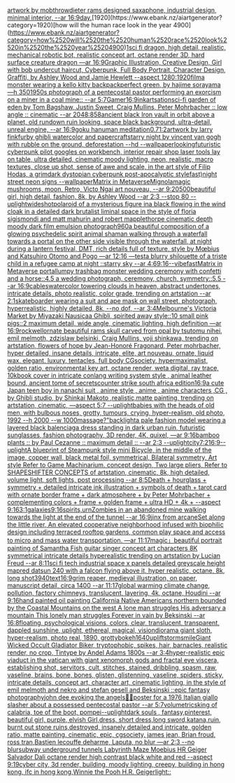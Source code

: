 [artwork by mobthrow](https://www.ebank.nz/aiartgenerator?category=artwork%2520by%2520mobthrow)[dieter rams designed saxaphone, industrial design, minimal interior, --ar 16:9](https://www.ebank.nz/aiartgenerator?category=dieter%2520rams%2520designed%2520saxaphone%2C%2520industrial%2520design%2C%2520minimal%2520interior%2C%2520--ar%252016%3A9)[day.](https://www.ebank.nz/aiartgenerator?category=day.)[1920](https://www.ebank.nz/aiartgenerator?category=1920)[how will the human race look in the year 4900](https://www.ebank.nz/aiartgenerator?category=how%2520will%2520the%2520human%2520race%2520look%2520in%2520the%2520year%25204900)[1](https://www.ebank.nz/aiartgenerator?category=1)[sci fi dragon, high detail, realistic, mechanical robotic bot, realistic concept art, octane render 3D, hard surface creature dragon  —ar 16:9](https://www.ebank.nz/aiartgenerator?category=sci%2520fi%2520dragon%2C%2520high%2520detail%2C%2520realistic%2C%2520mechanical%2520robotic%2520bot%2C%2520realistic%2520concept%2520art%2C%2520octane%2520render%25203D%2C%2520hard%2520surface%2520creature%2520dragon%2520%2520%E2%80%94ar%252016%3A9)[Graphic Illustration, Creative Design, Girl with bob undercut haircut, Cyberpunk, Full Body Portrait, Character Design, Graffiti, by Ashley Wood and Jamie Hewlett --aspect 1280:1920](https://www.ebank.nz/aiartgenerator?category=Graphic%2520Illustration%2C%2520Creative%2520Design%2C%2520Girl%2520with%2520bob%2520undercut%2520haircut%2C%2520Cyberpunk%2C%2520Full%2520Body%2520Portrait%2C%2520Character%2520Design%2C%2520Graffiti%2C%2520by%2520Ashley%2520Wood%2520and%2520Jamie%2520Hewlett%2520--aspect%25201280%3A1920)[film](https://www.ebank.nz/aiartgenerator?category=film)[a monster wearing a kello kitty backpack](https://www.ebank.nz/aiartgenerator?category=a%2520monster%2520wearing%2520a%2520kello%2520kitty%2520backpack)[perfect green, by hajime sorayama —h 350](https://www.ebank.nz/aiartgenerator?category=perfect%2520green%2C%2520by%2520hajime%2520sorayama%2520%E2%80%94h%2520350)[1950s photograph of a pentecostal pastor performing an exorcism on a miner in a coal mine:: --ar 5:7](https://www.ebank.nz/aiartgenerator?category=1950s%2520photograph%2520of%2520a%2520pentecostal%2520pastor%2520performing%2520an%2520exorcism%2520on%2520a%2520miner%2520in%2520a%2520coal%2520mine%3A%3A%2520--ar%25205%3A7)[Gamer](https://www.ebank.nz/aiartgenerator?category=Gamer)[16:9](https://www.ebank.nz/aiartgenerator?category=16%3A9)[ink](https://www.ebank.nz/aiartgenerator?category=ink)[artsation](https://www.ebank.nz/aiartgenerator?category=artsation)[sci-fi garden of eden  by Tom Bagshaw, Justin Sweet, Craig Mullins, Peter Mohrbacher :: low angle :: cinematic --ar 2048:858](https://www.ebank.nz/aiartgenerator?category=sci-fi%2520garden%2520of%2520eden%2520%2520by%2520Tom%2520Bagshaw%2C%2520Justin%2520Sweet%2C%2520Craig%2520Mullins%2C%2520Peter%2520Mohrbacher%2520%3A%3A%2520low%2520angle%2520%3A%3A%2520cinematic%2520--ar%25202048%3A858)[ancient black Iron vault in orbit above a planet, old rundown ruin looking, space black background, ultra-detail, unreal engine, --ar 16:9](https://www.ebank.nz/aiartgenerator?category=ancient%2520black%2520Iron%2520vault%2520in%2520orbit%2520above%2520a%2520planet%2C%2520old%2520rundown%2520ruin%2520looking%2C%2520space%2520black%2520background%2C%2520ultra-detail%2C%2520unreal%2520engine%2C%2520--ar%252016%3A9)[goku hanuman meditation](https://www.ebank.nz/aiartgenerator?category=goku%2520hanuman%2520meditation)[0.7](https://www.ebank.nz/aiartgenerator?category=0.7)[1:2](https://www.ebank.nz/aiartgenerator?category=1%3A2)[artwork by larry fink](https://www.ebank.nz/aiartgenerator?category=artwork%2520by%2520larry%2520fink)[furby ghibli watercolor and papercraft](https://www.ebank.nz/aiartgenerator?category=furby%2520ghibli%2520watercolor%2520and%2520papercraft)[starry night by vincent van gogh with rubble on the ground, deforestation --hd --wallpaper](https://www.ebank.nz/aiartgenerator?category=starry%2520night%2520by%2520vincent%2520van%2520gogh%2520with%2520rubble%2520on%2520the%2520ground%2C%2520deforestation%2520--hd%2520--wallpaper)[looking](https://www.ebank.nz/aiartgenerator?category=looking)[futuristic cyberpunk pilot googles on workbench, interior repair shop laser tools lay on table, ultra detailed, cinematic moody lighting, neon, realistic, macro textures, close up shot, sense of awe and scale, in the art style of Filip Hodas, a grimdark dystopian cyberpunk post-apocalyptic stylefast)](https://www.ebank.nz/aiartgenerator?category=futuristic%2520cyberpunk%2520pilot%2520googles%2520on%2520workbench%2C%2520interior%2520repair%2520shop%2520laser%2520tools%2520lay%2520on%2520table%2C%2520ultra%2520detailed%2C%2520cinematic%2520moody%2520lighting%2C%2520neon%2C%2520realistic%2C%2520macro%2520textures%2C%2520close%2520up%2520shot%2C%2520sense%2520of%2520awe%2520and%2520scale%2C%2520in%2520the%2520art%2520style%2520of%2520Filip%2520Hodas%2C%2520a%2520grimdark%2520dystopian%2520cyberpunk%2520post-apocalyptic%2520stylefast%29)[night street neon signs --wallpaper](https://www.ebank.nz/aiartgenerator?category=night%2520street%2520neon%2520signs%2520--wallpaper)[Matrix in Metaverse](https://www.ebank.nz/aiartgenerator?category=Matrix%2520in%2520Metaverse)[Mignola](https://www.ebank.nz/aiartgenerator?category=Mignola)[magic mushrooms, moon, Retro, Victo Ngai art nouveau,  --ar 9:20](https://www.ebank.nz/aiartgenerator?category=magic%2520mushrooms%2C%2520moon%2C%2520Retro%2C%2520Victo%2520Ngai%2520art%2520nouveau%2C%2520%2520--ar%25209%3A20)[500](https://www.ebank.nz/aiartgenerator?category=500)[beautiful girl, high detail, fashion, 8k, by Ashley Wood --ar 2:3 --stop 80 --uplight](https://www.ebank.nz/aiartgenerator?category=beautiful%2520girl%2C%2520high%2520detail%2C%2520fashion%2C%25208k%2C%2520by%2520Ashley%2520Wood%2520--ar%25202%3A3%2520--stop%252080%2520--uplight)[wideshot](https://www.ebank.nz/aiartgenerator?category=wideshot)[polaroid of a mysterious figure ina black flowing in the wind cloak in a detailed dark brutalist liminal space in the style of floria sigismondi and matt mahurin and robert mapplethorpe cinematic depth moody dark film emulsion photograph](https://www.ebank.nz/aiartgenerator?category=polaroid%2520of%2520a%2520mysterious%2520figure%2520ina%2520black%2520flowing%2520in%2520the%2520wind%2520cloak%2520in%2520a%2520detailed%2520dark%2520brutalist%2520liminal%2520space%2520in%2520the%2520style%2520of%2520floria%2520sigismondi%2520and%2520matt%2520mahurin%2520and%2520robert%2520mapplethorpe%2520cinematic%2520depth%2520moody%2520dark%2520film%2520emulsion%2520photograph)[960](https://www.ebank.nz/aiartgenerator?category=960)[a beautiful composition of a glowing psychedelic spirit animal shaman walking through a waterfall towards a portal on the other side visible through the waterfall, at night during a lantern festival, DMT,  rich details full of texture, style by Mœbius and Katsuhiro Otomo and Pogo —ar 12:16 —test](https://www.ebank.nz/aiartgenerator?category=a%2520beautiful%2520composition%2520of%2520a%2520glowing%2520psychedelic%2520spirit%2520animal%2520shaman%2520walking%2520through%2520a%2520waterfall%2520towards%2520a%2520portal%2520on%2520the%2520other%2520side%2520visible%2520through%2520the%2520waterfall%2C%2520at%2520night%2520during%2520a%2520lantern%2520festival%2C%2520DMT%2C%2520%2520rich%2520details%2520full%2520of%2520texture%2C%2520style%2520by%2520M%C5%93bius%2520and%2520Katsuhiro%2520Otomo%2520and%2520Pogo%2520%E2%80%94ar%252012%3A16%2520%E2%80%94test)[a blurry shilouette of a triste child in a refugee camp at night ::starry sky --ar 4:6](https://www.ebank.nz/aiartgenerator?category=a%2520blurry%2520shilouette%2520of%2520a%2520triste%2520child%2520in%2520a%2520refugee%2520camp%2520at%2520night%2520%3A%3Astarry%2520sky%2520--ar%25204%3A6)[9:16](https://www.ebank.nz/aiartgenerator?category=9%3A16)[--vibefast](https://www.ebank.nz/aiartgenerator?category=--vibefast)[Matrix in Metaverse portal](https://www.ebank.nz/aiartgenerator?category=Matrix%2520in%2520Metaverse%2520portal)[lumpy trashbag monster wedding ceremony with confetti and a horse::4.5 a wedding photograph, ceremony, church, symmetry::5.5 --ar 16:9](https://www.ebank.nz/aiartgenerator?category=lumpy%2520trashbag%2520monster%2520wedding%2520ceremony%2520with%2520confetti%2520and%2520a%2520horse%3A%3A4.5%2520a%2520wedding%2520photograph%2C%2520ceremony%2C%2520church%2C%2520symmetry%3A%3A5.5%2520--ar%252016%3A9)[cables](https://www.ebank.nz/aiartgenerator?category=cables)[watercolor towering clouds in heaven, abstract undertones, intricate details, photo realistic, color grade, trending on artstation --ar 2:1](https://www.ebank.nz/aiartgenerator?category=watercolor%2520towering%2520clouds%2520in%2520heaven%2C%2520abstract%2520undertones%2C%2520intricate%2520details%2C%2520photo%2520realistic%2C%2520color%2520grade%2C%2520trending%2520on%2520artstation%2520--ar%25202%3A1)[skateboarder wearing a suit and ape mask on wall street, photograph, hyperrealistic, highly detailed, 8k, --no dof, --ar 3:4](https://www.ebank.nz/aiartgenerator?category=skateboarder%2520wearing%2520a%2520suit%2520and%2520ape%2520mask%2520on%2520wall%2520street%2C%2520photograph%2C%2520hyperrealistic%2C%2520highly%2520detailed%2C%25208k%2C%2520--no%2520dof%2C%2520--ar%25203%3A4)[Melbourne's Victoria Market by Miyazaki Nausicaa Ghibli, spirited away style::10 small pink pigs::2 maximum detail, wide angle, cinematic lighting, high definition —ar 16:9](https://www.ebank.nz/aiartgenerator?category=Melbourne%27s%2520Victoria%2520Market%2520by%2520Miyazaki%2520Nausicaa%2520Ghibli%2C%2520spirited%2520away%2520style%3A%3A10%2520small%2520pink%2520pigs%3A%3A2%2520maximum%2520detail%2C%2520wide%2520angle%2C%2520cinematic%2520lighting%2C%2520high%2520definition%2520%E2%80%94ar%252016%3A9)[rockwell](https://www.ebank.nz/aiartgenerator?category=rockwell)[ornate beautiful rams skull carved from opal by tsutomu nihei, emil melmoth, zdzislaw belsinki, Craig Mullins, yoji shinkawa, trending on artstation, flowers of hope by Jean-Honoré Fragonard, Peter mohrbacher, hyper detailed, insane details, intricate, elite, art nouveau, ornate, liquid wax, elegant, luxury, tentacles, full body CGsociety, hypermaximalist, golden ratio, environmental key art, octane render, weta digital, ray trace, 10k](https://www.ebank.nz/aiartgenerator?category=ornate%2520beautiful%2520rams%2520skull%2520carved%2520from%2520opal%2520by%2520tsutomu%2520nihei%2C%2520emil%2520melmoth%2C%2520zdzislaw%2520belsinki%2C%2520Craig%2520Mullins%2C%2520yoji%2520shinkawa%2C%2520trending%2520on%2520artstation%2C%2520flowers%2520of%2520hope%2520by%2520Jean-Honor%C3%A9%2520Fragonard%2C%2520Peter%2520mohrbacher%2C%2520hyper%2520detailed%2C%2520insane%2520details%2C%2520intricate%2C%2520elite%2C%2520art%2520nouveau%2C%2520ornate%2C%2520liquid%2520wax%2C%2520elegant%2C%2520luxury%2C%2520tentacles%2C%2520full%2520body%2520CGsociety%2C%2520hypermaximalist%2C%2520golden%2520ratio%2C%2520environmental%2520key%2520art%2C%2520octane%2520render%2C%2520weta%2520digital%2C%2520ray%2520trace%2C%252010k)[book cover in intricate conlang writing system style , animal leather bound, ancient tome of secrets](https://www.ebank.nz/aiartgenerator?category=book%2520cover%2520in%2520intricate%2520conlang%2520writing%2520system%2520style%2520%2C%2520animal%2520leather%2520bound%2C%2520ancient%2520tome%2520of%2520secrets)[counter strike south africa edition](https://www.ebank.nz/aiartgenerator?category=counter%2520strike%2520south%2520africa%2520edition)[16:9](https://www.ebank.nz/aiartgenerator?category=16%3A9)[a cute Japan  teen boy in nanachi suit , anime style , anime , anime characters ,CG , by Ghibli studio, by Shinkai Makoto ,realistic,matte painting, trending on artstation, cinematic, —aspect 5:7 --uplight](https://www.ebank.nz/aiartgenerator?category=a%2520cute%2520Japan%2520%2520teen%2520boy%2520in%2520nanachi%2520suit%2520%2C%2520anime%2520style%2520%2C%2520anime%2520%2C%2520anime%2520characters%2520%2CCG%2520%2C%2520by%2520Ghibli%2520studio%2C%2520by%2520Shinkai%2520Makoto%2520%2Crealistic%2Cmatte%2520painting%2C%2520trending%2520on%2520artstation%2C%2520cinematic%2C%2520%E2%80%94aspect%25205%3A7%2520--uplight)[babies with the heads of old men, with bulbous noses, grotty, tumours, crying, hyper-realism, old photo, 1992 --h 2000 --w 1000](https://www.ebank.nz/aiartgenerator?category=babies%2520with%2520the%2520heads%2520of%2520old%2520men%2C%2520with%2520bulbous%2520noses%2C%2520grotty%2C%2520tumours%2C%2520crying%2C%2520hyper-realism%2C%2520old%2520photo%2C%25201992%2520--h%25202000%2520--w%25201000)[massage?"](https://www.ebank.nz/aiartgenerator?category=massage%3F%22)[backlight](https://www.ebank.nz/aiartgenerator?category=backlight)[a pale fashion model wearing a layered black balenciaga dress  standing in dark urban ruin, futuristic sunglasses, fashion photography, 3D render, 4K, quixel, —ar 9:16](https://www.ebank.nz/aiartgenerator?category=a%2520pale%2520fashion%2520model%2520wearing%2520a%2520layered%2520black%2520balenciaga%2520dress%2520%2520standing%2520in%2520dark%2520urban%2520ruin%2C%2520futuristic%2520sunglasses%2C%2520fashion%2520photography%2C%25203D%2520render%2C%25204K%2C%2520quixel%2C%2520%E2%80%94ar%25209%3A16)[bamboo plants :: by Paul Cezanne :: maximum detail :: --ar 2:3 --uplight](https://www.ebank.nz/aiartgenerator?category=bamboo%2520plants%2520%3A%3A%2520by%2520Paul%2520Cezanne%2520%3A%3A%2520maximum%2520detail%2520%3A%3A%2520--ar%25202%3A3%2520--uplight)[city](https://www.ebank.nz/aiartgenerator?category=city)[7:2](https://www.ebank.nz/aiartgenerator?category=7%3A2)[16:9](https://www.ebank.nz/aiartgenerator?category=16%3A9)[--uplight](https://www.ebank.nz/aiartgenerator?category=--uplight)[A blueprint of Steampunk style mini Bicycle,   in the middle of the image,   copper wall, black metal foil, symmetrical,  Bilateral symmetry,  Art style Refer to Game Machinarium.  concept design, Two large pliers, Refer to SHAPESHIFTER CONCEPTS  of artstation, cinematic,  8k, high detailed,  volume light,  soft lights,  post processing    --ar 8:5](https://www.ebank.nz/aiartgenerator?category=A%2520blueprint%2520of%2520Steampunk%2520style%2520mini%2520Bicycle%2C%2520%2520%2520in%2520the%2520middle%2520of%2520the%2520image%2C%2520%2520%2520copper%2520wall%2C%2520black%2520metal%2520foil%2C%2520symmetrical%2C%2520%2520Bilateral%2520symmetry%2C%2520%2520Art%2520style%2520Refer%2520to%2520Game%2520Machinarium.%2520%2520concept%2520design%2C%2520Two%2520large%2520pliers%2C%2520Refer%2520to%2520SHAPESHIFTER%2520CONCEPTS%2520%2520of%2520artstation%2C%2520cinematic%2C%2520%25208k%2C%2520high%2520detailed%2C%2520%2520volume%2520light%2C%2520%2520soft%2520lights%2C%2520%2520post%2520processing%2520%2520%2520%2520--ar%25208%3A5)[Death + hourglass + symmetry + detailed intricate ink illustration + symbols of death + tarot card with ornate border frame + dark atmosphere + by Peter Mohrbacher + complementing colors + frame + golden frame + ultra HD + 4k + --aspect 9:16](https://www.ebank.nz/aiartgenerator?category=Death%2520%2B%2520hourglass%2520%2B%2520symmetry%2520%2B%2520detailed%2520intricate%2520ink%2520illustration%2520%2B%2520symbols%2520of%2520death%2520%2B%2520tarot%2520card%2520with%2520ornate%2520border%2520frame%2520%2B%2520dark%2520atmosphere%2520%2B%2520by%2520Peter%2520Mohrbacher%2520%2B%2520complementing%2520colors%2520%2B%2520frame%2520%2B%2520golden%2520frame%2520%2B%2520ultra%2520HD%2520%2B%25204k%2520%2B%2520--aspect%25209%3A16)[3:1](https://www.ebank.nz/aiartgenerator?category=3%3A1)[galaxies](https://www.ebank.nz/aiartgenerator?category=galaxies)[9:16](https://www.ebank.nz/aiartgenerator?category=9%3A16)[spirits,](https://www.ebank.nz/aiartgenerator?category=spirits%2C)[urn](https://www.ebank.nz/aiartgenerator?category=urn)[Zombies in an abandoned mine walking towards the light at the end of the tunnel --ar 16:9](https://www.ebank.nz/aiartgenerator?category=Zombies%2520in%2520an%2520abandoned%2520mine%2520walking%2520towards%2520the%2520light%2520at%2520the%2520end%2520of%2520the%2520tunnel%2520--ar%252016%3A9)[jinx from arcane](https://www.ebank.nz/aiartgenerator?category=jinx%2520from%2520arcane)[Set along the little river, An elevated cooperative neighborhood infused with biophilic design including terraced rooftop gardens, common play space and access to micro and mass water transportation. —ar 11:17](https://www.ebank.nz/aiartgenerator?category=Set%2520along%2520the%2520little%2520river%2C%2520An%2520elevated%2520cooperative%2520neighborhood%2520infused%2520with%2520biophilic%2520design%2520including%2520terraced%2520rooftop%2520gardens%2C%2520common%2520play%2520space%2520and%2520access%2520to%2520micro%2520and%2520mass%2520water%2520transportation.%2520%E2%80%94ar%252011%3A17)[magic」](https://www.ebank.nz/aiartgenerator?category=magic%E3%80%8D)[beautiful portrait painting of Samantha Fish guitar singer concept art characters 8K symmetrical intricate details hyperealistic trending on artstation by Lucian Freud --ar 8:11](https://www.ebank.nz/aiartgenerator?category=beautiful%2520portrait%2520painting%2520of%2520Samantha%2520Fish%2520guitar%2520singer%2520concept%2520art%2520characters%25208K%2520symmetrical%2520intricate%2520details%2520hyperealistic%2520trending%2520on%2520artstation%2520by%2520Lucian%2520Freud%2520--ar%25208%3A11)[sci fi tech industrial space x panels detailed greyscale height map](https://www.ebank.nz/aiartgenerator?category=sci%2520fi%2520tech%2520industrial%2520space%2520x%2520panels%2520detailed%2520greyscale%2520height%2520map)[red datsun 240 with a falcon flying above it, hyper realistic, octane, 8k, long shot](https://www.ebank.nz/aiartgenerator?category=red%2520datsun%2520240%2520with%2520a%2520falcon%2520flying%2520above%2520it%2C%2520hyper%2520realistic%2C%2520octane%2C%25208k%2C%2520long%2520shot)[3940](https://www.ebank.nz/aiartgenerator?category=3940)[text](https://www.ebank.nz/aiartgenerator?category=text)[16:9](https://www.ebank.nz/aiartgenerator?category=16%3A9)[grim reaper, medieval illustration, on paper, manuscript detail, circa 1400 --ar 11:17](https://www.ebank.nz/aiartgenerator?category=grim%2520reaper%2C%2520medieval%2520illustration%2C%2520on%2520paper%2C%2520manuscript%2520detail%2C%2520circa%25201400%2520--ar%252011%3A17)[global warming climate change, pollution, factory chimneys, translucent, layering, 4k, octane, Houdini --ar 9:16](https://www.ebank.nz/aiartgenerator?category=global%2520warming%2520climate%2520change%2C%2520pollution%2C%2520factory%2520chimneys%2C%2520translucent%2C%2520layering%2C%25204k%2C%2520octane%2C%2520Houdini%2520--ar%25209%3A16)[hand painted oil painting California Native Americans northern bounded by the Coastal Mountains on the west A lone man struggles His adversary a mountain This lonely man struggles Forever in vain by Beksinski --ar 16:8](https://www.ebank.nz/aiartgenerator?category=hand%2520painted%2520oil%2520painting%2520California%2520Native%2520Americans%2520northern%2520bounded%2520by%2520the%2520Coastal%2520Mountains%2520on%2520the%2520west%2520A%2520lone%2520man%2520struggles%2520His%2520adversary%2520a%2520mountain%2520This%2520lonely%2520man%2520struggles%2520Forever%2520in%2520vain%2520by%2520Beksinski%2520--ar%252016%3A8)[floating, psychological visions, colors, clear, translucent, transparent, dappled sunshine, uplight, ethereal, magical, vision](https://www.ebank.nz/aiartgenerator?category=floating%2C%2520psychological%2520visions%2C%2520colors%2C%2520clear%2C%2520translucent%2C%2520transparent%2C%2520dappled%2520sunshine%2C%2520uplight%2C%2520ethereal%2C%2520magical%2C%2520vision)[diorama giant sloth, hyper-realism, photo real, 1890, grotty](https://www.ebank.nz/aiartgenerator?category=diorama%2520giant%2520sloth%2C%2520hyper-realism%2C%2520photo%2520real%2C%25201890%2C%2520grotty)[bokeh](https://www.ebank.nz/aiartgenerator?category=bokeh)[1640](https://www.ebank.nz/aiartgenerator?category=1640)[uplift](https://www.ebank.nz/aiartgenerator?category=uplift)[storm](https://www.ebank.nz/aiartgenerator?category=storm)[smile](https://www.ebank.nz/aiartgenerator?category=smile)[Giant Wicked Occult Gladiator Biker, tryptophobic, spikes, hair, barnacles, realistic render, no crop, Tintype by Andel Adams 1800s --ar 3:4](https://www.ebank.nz/aiartgenerator?category=Giant%2520Wicked%2520Occult%2520Gladiator%2520Biker%2C%2520tryptophobic%2C%2520spikes%2C%2520hair%2C%2520barnacles%2C%2520realistic%2520render%2C%2520no%2520crop%2C%2520Tintype%2520by%2520Andel%2520Adams%25201800s%2520--ar%25203%3A4)[hyper-realistic epic viaduct in the vatican with giant xenomorph gods and fractal eye viscera, establishing shot, servitors, cult, stitches, stained, dribbling, spasm, raw, vaseline, brains, bone, bones, glisten, glistenning, vaseline, spiders, sticky, intricate details, concept art, character art, cinematic lighting, in the style of emil melmoth and nekro and stefan gesell and Beksinski ::epic fantasy photography](https://www.ebank.nz/aiartgenerator?category=hyper-realistic%2520epic%2520viaduct%2520in%2520the%2520vatican%2520with%2520giant%2520xenomorph%2520gods%2520and%2520fractal%2520eye%2520viscera%2C%2520establishing%2520shot%2C%2520servitors%2C%2520cult%2C%2520stitches%2C%2520stained%2C%2520dribbling%2C%2520spasm%2C%2520raw%2C%2520vaseline%2C%2520brains%2C%2520bone%2C%2520bones%2C%2520glisten%2C%2520glistenning%2C%2520vaseline%2C%2520spiders%2C%2520sticky%2C%2520intricate%2520details%2C%2520concept%2520art%2C%2520character%2520art%2C%2520cinematic%2520lighting%2C%2520in%2520the%2520style%2520of%2520emil%2520melmoth%2520and%2520nekro%2520and%2520stefan%2520gesell%2520and%2520Beksinski%2520%3A%3Aepic%2520fantasy%2520photography)[john dee evoking the angels](https://www.ebank.nz/aiartgenerator?category=john%2520dee%2520evoking%2520the%2520angels)[💜💙](https://www.ebank.nz/aiartgenerator?category=%F0%9F%92%9C%F0%9F%92%99)[poster for a 1976 Italian giallo slasher about a possessed pentecostal pastor --ar 5:7](https://www.ebank.nz/aiartgenerator?category=poster%2520for%2520a%25201976%2520Italian%2520giallo%2520slasher%2520about%2520a%2520possessed%2520pentecostal%2520pastor%2520--ar%25205%3A7)[volumetrics](https://www.ebank.nz/aiartgenerator?category=volumetrics)[king of calabria, toe of the boot, pompei](https://www.ebank.nz/aiartgenerator?category=king%2520of%2520calabria%2C%2520toe%2520of%2520the%2520boot%2C%2520pompei)[--uplight](https://www.ebank.nz/aiartgenerator?category=--uplight)[dark souls , fantasy,pinterest, beautiful girl, purple, elvish Girl,dress, short dress,long sword,katana,ruin, burnt out stone ruins,destroyed, insanely detailed and intricate, golden ratio, matte painting, cinematic, epic, cgsociety, james jean, Brian froud, ross tran,Bastien lecouffe deharme, Laputa, no blur —ar 2:3 --no blur](https://www.ebank.nz/aiartgenerator?category=dark%2520souls%2520%2C%2520fantasy%2Cpinterest%2C%2520beautiful%2520girl%2C%2520purple%2C%2520elvish%2520Girl%2Cdress%2C%2520short%2520dress%2Clong%2520sword%2Ckatana%2Cruin%2C%2520burnt%2520out%2520stone%2520ruins%2Cdestroyed%2C%2520insanely%2520detailed%2520and%2520intricate%2C%2520golden%2520ratio%2C%2520matte%2520painting%2C%2520cinematic%2C%2520epic%2C%2520cgsociety%2C%2520james%2520jean%2C%2520Brian%2520froud%2C%2520ross%2520tran%2CBastien%2520lecouffe%2520deharme%2C%2520Laputa%2C%2520no%2520blur%2520%E2%80%94ar%25202%3A3%2520--no%2520blur)[subway underground tunnels Labyrinth Maze Moebius HR Geiger Salvador Dali octane render high contrast black white and red  --aspect 9:19](https://www.ebank.nz/aiartgenerator?category=subway%2520underground%2520tunnels%2520Labyrinth%2520Maze%2520Moebius%2520HR%2520Geiger%2520Salvador%2520Dali%2520octane%2520render%2520high%2520contrast%2520black%2520white%2520and%2520red%2520%2520--aspect%25209%3A19)[cyber city, 3d render, building, moody lighting, creepy, building in hong kong, ifc in hong kong,](https://www.ebank.nz/aiartgenerator?category=cyber%2520city%2C%25203d%2520render%2C%2520building%2C%2520moody%2520lighting%2C%2520creepy%2C%2520building%2520in%2520hong%2520kong%2C%2520ifc%2520in%2520hong%2520kong%2C)[Winnie the Pooh H.R. Geiger](https://www.ebank.nz/aiartgenerator?category=Winnie%2520the%2520Pooh%2520H.R.%2520Geiger)[light::](https://www.ebank.nz/aiartgenerator?category=light%3A%3A)